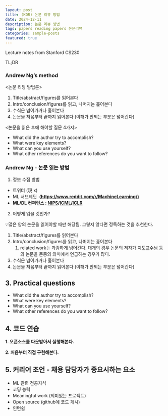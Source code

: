 ```yaml
---
layout: post
title: (KOR) 논문 리뷰 방법
date: 2024-12-11
description: 논문 리뷰 방법
tags: papers reading papers 논문리뷰
categories: sample-posts
featured: true
---
```


<aside>
Lecture notes from Stanford CS230
</aside>

TL;DR

### Andrew Ng’s method

<논문 리딩 방법론>

1. Title/abstract/figures를 읽어본다
2. Intro/conclusion/figures를 읽고, 나머지는 훑어본다
3. 수식은 넘어가거나 훑어본다
4. 논문을 처음부터 끝까지 읽어본다 (이해가 안되는 부분은 넘어간다)

<논문을 읽은 후에 해야할 질문 4가지>

- What did the author try to accomplish?
- What were key elements?
- What can you use yourself?
- What other references do you want to follow?

### Andrew Ng - 논문 읽는 방법

1. 정보 수집 방법

- 트위터 (現 x)
- ML 서브레딧  **([https://www.reddit.com/r/MachineLearning/)](https://www.reddit.com/r/MachineLearning/)**
- **ML/DL 컨퍼런스 : [NIPS](https://nips.cc/)/[ICML](https://icml.cc/)/[ICLR](https://iclr.cc/)**

2. 어떻게 읽을 것인가?

💡많은 양의 논문을 읽어야할 때만 해당됨. 그렇지 않다면 정독하는 것을 추천한다.

1. Title/abstract/figures를 읽어본다
2. Intro/conclusion/figures를 읽고, 나머지는 훑어본다
   1. related work는 과감하게 넘어간다. 대개의 경우 논문의 저자가 지도교수님 등의 논문을 존중의 의미에서 언급하는 경우가 많다.
3. 수식은 넘어가거나 훑어본다
4. 논문을 처음부터 끝까지 읽어본다 (이해가 안되는 부분은 넘어간다)

## 3. Practical questions

- What did the author try to accomplish?
- What were key elements?
- What can you use yourself?
- What other references do you want to follow?

## 4. 코드 연습

**1. 오픈소스를 다운받아서 실행해본다.**

**2. 처음부터 직접 구현해본다.**

## 5. 커리어 조언 - 채용 담당자가 중요시하는 요소

- ML 관련 전공지식
- 코딩 능력
- Meaningful work (의미있는 프로젝트)
- Open source (github에 코드 게시)
- 인턴쉽